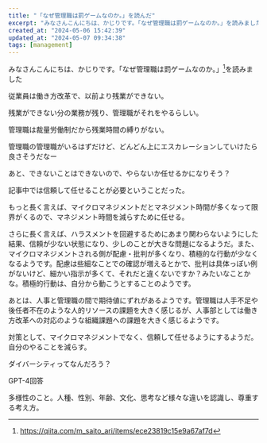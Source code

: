 ```yaml
---
title: "「なぜ管理職は罰ゲームなのか。」を読んだ"
excerpt: "みなさんこんにちは、かじりです。「なぜ管理職は罰ゲームなのか。」を読みました"
created_at: "2024-05-06 15:42:39"
updated_at: "2024-05-07 09:34:38"
tags: [management]
---
```


みなさんこんにちは、かじりです。「なぜ管理職は罰ゲームなのか。」[^qiita]を読みました

[^qiita]: https://qiita.com/m_saito_ari/items/ece23819c15e9a67af7d

従業員は働き方改革で、以前より残業ができない。

残業ができない分の業務が残り、管理職がそれをやるらしい。

管理職は裁量労働制だから残業時間の縛りがない。

管理職の管理職がいるはずだけど、どんどん上にエスカレーションしていけたら良さそうだなー

あと、できないことはできないので、やらないか任せるかになりそう？

記事中では信頼して任せることが必要ということだった。

もっと長く言えば、マイクロマネジメントだとマネジメント時間が多くなって限界がくるので、マネジメント時間を減らすために任せる。

さらに長く言えば、ハラスメントを回避するためにあまり関わらないようにした結果、信頼が少ない状態になり、少しのことが大きな問題になるようだ。また、マイクロマネジメントされる側が配慮・批判が多くなり、積極的な行動が少なくなるようです。配慮は些細なことでの確認が増えるとかで、批判は具体っぽい例がないけど、細かい指示が多くて、それだと違くないですか？みたいなことかな。積極的行動は、自分から動こうとすることのようです。

あとは、人事と管理職の間で期待値にずれがあるようです。管理職は人手不足や後任者不在のような人的リソースの課題を大きく感じるが、人事部としては働き方改革への対応のような組織課題への課題を大きく感じるようです。

対策として、マイクロマネジメントでなく、信頼して任せるようにするようだ。自分のやることを減らす。

ダイバーシティってなんだろう？

GPT-4回答

多様性のこと。人種、性別、年齢、文化、思考など様々な違いを認識し、尊重する考え方。

